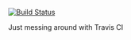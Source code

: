 [![Build Status](https://travis-ci.org/jERCle/docker-react.svg?branch=master)](https://travis-ci.org/jERCle/docker-react)

Just messing around with Travis CI
